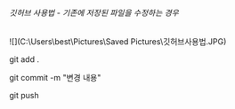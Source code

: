 

###### 깃허브 사용법 - 기존에 저장된 파일을 수정하는 경우



![](C:\Users\best\Pictures\Saved Pictures\깃허브사용법.JPG)

git add .

git commit -m "변경 내용"

git push



